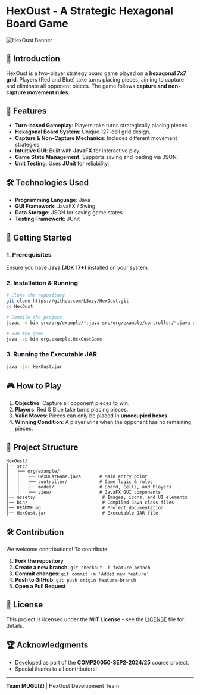 # HexOust - A Strategic Hexagonal Board Game

![HexOust Banner](https://your-image-url.com/banner.png)

## 🎯 Introduction
HexOust is a two-player strategy board game played on a **hexagonal 7x7 grid**. Players (Red and Blue) take turns placing pieces, aiming to capture and eliminate all opponent pieces. The game follows **capture and non-capture movement rules**.

## 📜 Features
- **Turn-based Gameplay**: Players take turns strategically placing pieces.
- **Hexagonal Board System**: Unique 127-cell grid design.
- **Capture & Non-Capture Mechanics**: Includes different movement strategies.
- **Intuitive GUI**: Built with **JavaFX** for interactive play.
- **Game State Management**: Supports saving and loading via JSON.
- **Unit Testing**: Uses **JUnit** for reliability.

## 🛠️ Technologies Used
- **Programming Language**: Java
- **GUI Framework**: JavaFX / Swing
- **Data Storage**: JSON for saving game states
- **Testing Framework**: JUnit

## 🚀 Getting Started
### **1. Prerequisites**
Ensure you have **Java (JDK 17+)** installed on your system.

### **2. Installation & Running**
```sh
# Clone the repository
git clone https://github.com/L3xcy/HexOust.git
cd HexOust

# Compile the project
javac -d bin src/org/example/*.java src/org/example/controller/*.java src/org/example/model/*.java src/org/example/view/*.java

# Run the game
java -cp bin org.example.HexOustGame
```

### **3. Running the Executable JAR**
```sh
java -jar HexOust.jar
```

## 🎮 How to Play
1. **Objective**: Capture all opponent pieces to win.
2. **Players**: Red & Blue take turns placing pieces.
3. **Valid Moves**: Pieces can only be placed in **unoccupied hexes**.
4. **Winning Condition**: A player wins when the opponent has no remaining pieces.

## 📌 Project Structure
```
HexOust/
│── src/
│   ├── org/example/
│   │   ├── HexOustGame.java       # Main entry point
│   │   ├── controller/            # Game logic & rules
│   │   ├── model/                 # Board, Cells, and Players
│   │   ├── view/                  # JavaFX GUI components
│── assets/                         # Images, icons, and UI elements
│── bin/                            # Compiled Java class files
│── README.md                       # Project documentation
│── HexOust.jar                     # Executable JAR file
```

## 🛠 Contribution
We welcome contributions! To contribute:
1. **Fork the repository**
2. **Create a new branch**: `git checkout -b feature-branch`
3. **Commit changes**: `git commit -m 'Added new feature'`
4. **Push to GitHub**: `git push origin feature-branch`
5. **Open a Pull Request**

## 📜 License
This project is licensed under the **MIT License** - see the [LICENSE](LICENSE) file for details.

## 🏆 Acknowledgments
- Developed as part of the **COMP20050-SEP2-2024/25** course project.
- Special thanks to all contributors!

---
**Team MUGUIZI** | HexOust Development Team
